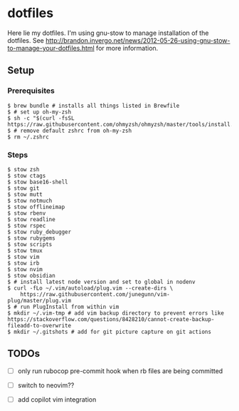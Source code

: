 # dotfiles

Here lie my dotfiles. I'm using gnu-stow to manage installation of the dotfiles.
See http://brandon.invergo.net/news/2012-05-26-using-gnu-stow-to-manage-your-dotfiles.html for more information.

## Setup

### Prerequisites

    $ brew bundle # installs all things listed in Brewfile
    $ # set up oh-my-zsh
    $ sh -c "$(curl -fsSL https://raw.githubusercontent.com/ohmyzsh/ohmyzsh/master/tools/install.sh)"
    $ # remove default zshrc from oh-my-zsh
    $ rm ~/.zshrc

### Steps

    $ stow zsh
    $ stow ctags
    $ stow base16-shell
    $ stow git
    $ stow mutt
    $ stow notmuch
    $ stow offlineimap
    $ stow rbenv
    $ stow readline
    $ stow rspec
    $ stow ruby_debugger
    $ stow rubygems
    $ stow scripts
    $ stow tmux
    $ stow vim
    $ stow irb
    $ stow nvim
    $ stow obsidian
    $ # install latest node version and set to global in nodenv
    $ curl -fLo ~/.vim/autoload/plug.vim --create-dirs \
        https://raw.githubusercontent.com/junegunn/vim-plug/master/plug.vim
    $ # run PlugInstall from within vim
    $ mkdir ~/.vim-tmp # add vim backup directory to prevent errors like https://stackoverflow.com/questions/8428210/cannot-create-backup-fileadd-to-overwrite
    $ mkdir ~/.gitshots # add for git picture capture on git actions

## TODOs

 - [ ] only run rubocop pre-commit hook when rb files are being committed
 - [ ] switch to neovim??
 - [ ] add copilot vim integration

